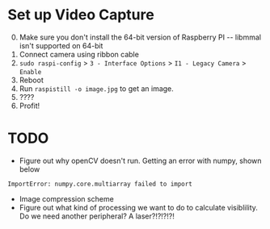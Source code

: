 # Set up Video Capture
0. Make sure you don't install the 64-bit version of Raspberry PI -- libmmal isn't supported on 64-bit
1. Connect camera using ribbon cable
2. `sudo raspi-config` > `3 - Interface Options` > `I1 - Legacy Camera` > `Enable`
3. Reboot
4. Run `raspistill -o image.jpg` to get an image.
5. ????
6. Profit!

# TODO
* Figure out why openCV doesn't run. Getting an error with numpy, shown below
```
ImportError: numpy.core.multiarray failed to import
```
* Image compression scheme
* Figure out what kind of processing we want to do to calculate visiblility. Do we need another peripheral? A laser?!?!?!?!